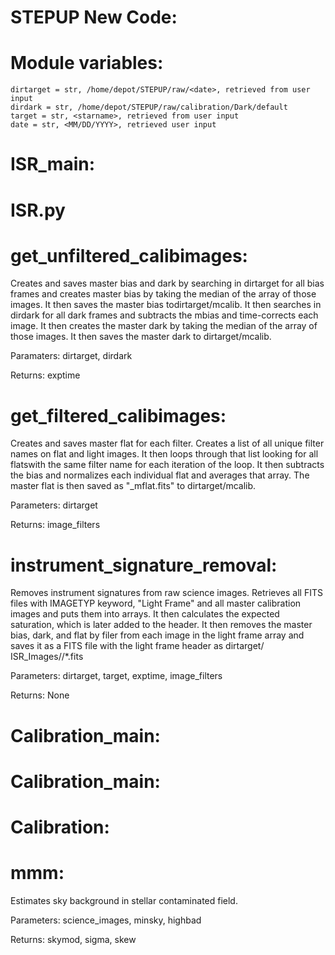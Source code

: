 # STEPUP New Code:
  
  # Module variables:
    dirtarget = str, /home/depot/STEPUP/raw/<date>, retrieved from user input
    dirdark = str, /home/depot/STEPUP/raw/calibration/Dark/default
    target = str, <starname>, retrieved from user input
    date = str, <MM/DD/YYYY>, retrieved user input
    
# ISR_main:

#   ISR.py

#       get_unfiltered_calibimages:
Creates and saves master bias and dark by searching in dirtarget for all bias frames and creates master bias by taking the median of the array of those images. It then saves the master bias todirtarget/mcalib. It then searches in dirdark for all dark frames and subtracts the mbias and time-corrects each image. It then creates the master dark by taking the median of the array of those images. It then saves the master dark to dirtarget/mcalib.

Paramaters: dirtarget, dirdark

Returns: exptime

#       get_filtered_calibimages:
Creates and saves master flat for each filter. Creates a list of all unique filter names on flat and light images. It then loops through that list looking for all flatswith the same filter name for each iteration of the loop. It then subtracts the bias and normalizes each individual flat and averages that array. The master flat is then saved as "<filter-name>_mflat.fits" to dirtarget/mcalib.

Parameters: dirtarget

Returns: image_filters

#       instrument_signature_removal:
Removes instrument signatures from raw science images. Retrieves all FITS files with IMAGETYP keyword, "Light Frame" and all master calibration images and puts them into arrays. It then calculates the expected saturation, which is later added to the header. It then removes the master bias, dark, and flat by filer from each image in the light frame array and saves it as a FITS file with the light frame header as dirtarget/ ISR_Images/<filter-name>/<target-name>_<filter-keyword>_*.fits

Parameters: dirtarget, target, exptime, image_filters

Returns: None
  
# Calibration_main:
  
#       Calibration_main:
  
   # Calibration:
  
#       mmm:
Estimates sky background in stellar contaminated field.
 
 Parameters: science_images, minsky, highbad
 
 Returns: skymod, sigma, skew
